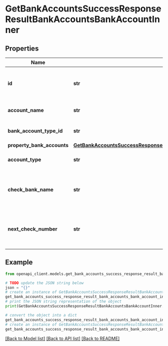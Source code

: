 # GetBankAccountsSuccessResponseResultBankAccountsBankAccountInner


## Properties

Name | Type | Description | Notes
------------ | ------------- | ------------- | -------------
**id** | **str** | The unique identifier for the bank account. | 
**account_name** | **str** | The name of the bank account. | 
**bank_account_type_id** | **str** | The type ID of the bank account. | 
**property_bank_accounts** | [**GetBankAccountsSuccessResponseResultBankAccountsBankAccountInnerPropertyBankAccounts**](GetBankAccountsSuccessResponseResultBankAccountsBankAccountInnerPropertyBankAccounts.md) |  | 
**account_type** | **str** | The type of the bank account. | 
**check_bank_name** | **str** | The name of the bank associated with checks for the account. | 
**next_check_number** | **str** | The next check number to be issued for the account. | 

## Example

```python
from openapi_client.models.get_bank_accounts_success_response_result_bank_accounts_bank_account_inner import GetBankAccountsSuccessResponseResultBankAccountsBankAccountInner

# TODO update the JSON string below
json = "{}"
# create an instance of GetBankAccountsSuccessResponseResultBankAccountsBankAccountInner from a JSON string
get_bank_accounts_success_response_result_bank_accounts_bank_account_inner_instance = GetBankAccountsSuccessResponseResultBankAccountsBankAccountInner.from_json(json)
# print the JSON string representation of the object
print(GetBankAccountsSuccessResponseResultBankAccountsBankAccountInner.to_json())

# convert the object into a dict
get_bank_accounts_success_response_result_bank_accounts_bank_account_inner_dict = get_bank_accounts_success_response_result_bank_accounts_bank_account_inner_instance.to_dict()
# create an instance of GetBankAccountsSuccessResponseResultBankAccountsBankAccountInner from a dict
get_bank_accounts_success_response_result_bank_accounts_bank_account_inner_from_dict = GetBankAccountsSuccessResponseResultBankAccountsBankAccountInner.from_dict(get_bank_accounts_success_response_result_bank_accounts_bank_account_inner_dict)
```
[[Back to Model list]](../README.md#documentation-for-models) [[Back to API list]](../README.md#documentation-for-api-endpoints) [[Back to README]](../README.md)


